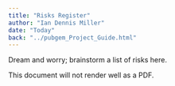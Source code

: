 ```yaml
---
title: "Risks Register"
author: "Ian Dennis Miller"
date: "Today"
back: "../pubgem_Project_Guide.html"
---
```


Dream and worry; brainstorm a list of risks here.

This document will not render well as a PDF.
